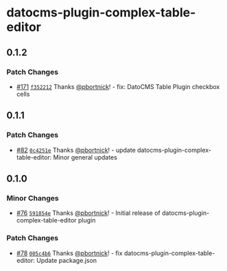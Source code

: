 # datocms-plugin-complex-table-editor

## 0.1.2

### Patch Changes

- [#171](https://github.com/hashicorp/web-platform-packages/pull/171) [`f352212`](https://github.com/hashicorp/web-platform-packages/commit/f352212bd69dd502cd48a8c667d9373fbe408573) Thanks [@pbortnick](https://github.com/pbortnick)! - fix: DatoCMS Table Plugin checkbox cells

## 0.1.1

### Patch Changes

- [#82](https://github.com/hashicorp/web-platform-packages/pull/82) [`0c4251e`](https://github.com/hashicorp/web-platform-packages/commit/0c4251ee3ca812aa1c8adb852d068e7779d327cd) Thanks [@pbortnick](https://github.com/pbortnick)! - update datocms-plugin-complex-table-editor: Minor general updates

## 0.1.0

### Minor Changes

- [#76](https://github.com/hashicorp/web-platform-packages/pull/76) [`591854e`](https://github.com/hashicorp/web-platform-packages/commit/591854e72e0c65dc8060dfd098a2ebfd24342da6) Thanks [@pbortnick](https://github.com/pbortnick)! - Initial release of datocms-plugin-complex-table-editor plugin

### Patch Changes

- [#78](https://github.com/hashicorp/web-platform-packages/pull/78) [`005c4b6`](https://github.com/hashicorp/web-platform-packages/commit/005c4b685f50ad2a6cecea9cb01b21dad990463b) Thanks [@pbortnick](https://github.com/pbortnick)! - fix datocms-plugin-complex-table-editor: Update package.json

